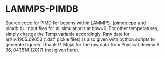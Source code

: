 # LAMMPS-PIMDB

Source code for PIMD for bosons within LAMMPS. (pimdb.cpp and pimdb.h).
Input files for all simulations at bhw=6. For other temperatures, simply change the Temp variable accordingly.
Raw data for arXiv:1905.09053 ('.dat' pickle files) is also given with python scripts to generate figures.
I thank P. Mujal for the raw data from Physical Review A 96, 043614 (2017) (not given here).

